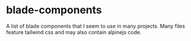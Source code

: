 # blade-components

A list of blade components that I seem to use in many projects.  Many files feature tailwind css and may also contain alpinejs code. 
